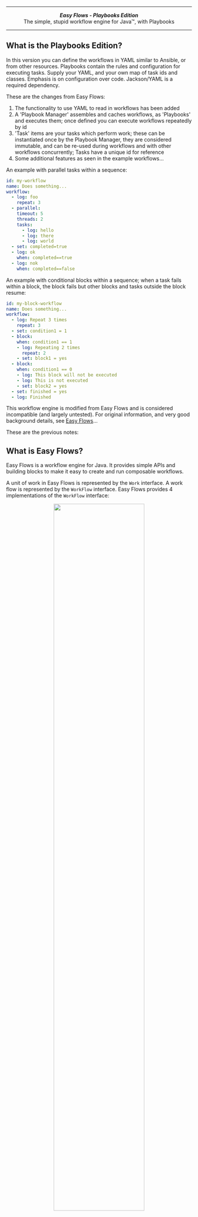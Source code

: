 ***

<div align="center">
    <b><em>Easy Flows - Playbooks Edition</em></b><br>
    The simple, stupid workflow engine for Java&trade;, with Playbooks
</div>

***

## What is the Playbooks Edition?

In this version you can define the workflows in YAML similar to Ansible, or from other resources. Playbooks contain the rules and configuration for executing tasks. Supply your YAML, and your own map of task ids and classes. Emphasis is on configuration over code. Jackson/YAML is a required dependency.

These are the changes from Easy Flows:

1. The functionality to use YAML to read in workflows has been added
2. A 'Playbook Manager' assembles and caches workflows, as 'Playbooks' and executes them; once defined you can execute workflows repeatedly by id
3. 'Task' items are your tasks which perform work; these can be instantiated once by the Playbook Manager, they are considered immutable, and can be re-used during workflows and with other workflows concurrently; Tasks have a unique id for reference
4. Some additional features as seen in the example workflows...

An example with parallel tasks within a sequence:

```yaml
id: my-workflow
name: Does something...
workflow:
  - log: foo
    repeat: 3
  - parallel:
    timeout: 5
    threads: 2
    tasks:
      - log: hello
      - log: there
      - log: world
  - set: completed=true
  - log: ok
    when: completed==true
  - log: nok
    when: completed==false
```

An example with conditional blocks within a sequence; when a task fails within a block, the block fails but other blocks and tasks outside the block resume:

```yaml
id: my-block-workflow
name: Does something...
workflow:
  - log: Repeat 3 times
    repeat: 3
  - set: condition1 = 1
  - block:
    when: condition1 == 1
    - log: Repeating 2 times
      repeat: 2
    - set: block1 = yes
  - block:
    when: condition1 == 0
    - log: This block will not be executed
    - log: This is not executed
    - set: block2 = yes
  - set: finished = yes
  - log: Finished
```

This workflow engine is modified from Easy Flows and is considered incompatible (and largely untested).
For original information, and very good background details, see [Easy Flows](https://github.com/j-easy/easy-flows)...

These are the previous notes:

## What is Easy Flows?

Easy Flows is a workflow engine for Java. It provides simple APIs and building blocks to make it easy to create and run composable workflows.

A unit of work in Easy Flows is represented by the `Work` interface. A work flow is represented by the `WorkFlow` interface.
Easy Flows provides 4 implementations of the `WorkFlow` interface:

<p align="center">
    <img src="https://raw.githubusercontent.com/wiki/j-easy/easy-flows/images/easy-flows.png" width="70%">
</p>

Those are the only basic flows you need to know to start creating workflows with Easy Flows.
You don't need to learn a complex notation or concepts, just a few natural APIs that are easy to think about.

## How does it work?

First let's write some work:

```java
class PrintMessageWork implements Work {

    private String message;

    public PrintMessageWork(String message) {
        this.message = message;
    }

    public String getName() {
        return "print message work";
    }

    public WorkReport execute(WorkContext workContext) {
        System.out.println(message);
        return new DefaultWorkReport(WorkStatus.COMPLETED, workContext);
    }
}
```

This unit of work prints a given message to the standard output. Now let's suppose we want to create the following workflow:

1. print "foo" three times
2. then print "hello" and "world" in parallel
3. then if both "hello" and "world" have been successfully printed to the console, print "ok", otherwise print "nok"

This workflow can be illustrated as follows:

<p align="center">
    <img src="https://raw.githubusercontent.com/wiki/j-easy/easy-flows/images/easy-flows-example.png" width="70%">
</p>

* `flow1` is a `RepeatFlow` of `work1` which is printing "foo" three times
* `flow2` is a `ParallelFlow` of `work2` and `work3` which respectively print "hello" and "world" in parallel
* `flow3` is a `ConditionalFlow`. It first executes `flow2` (a workflow is also a work), then if `flow2` is completed, it executes `work4`, otherwise `work5` which respectively print "ok" and "nok"
* `flow4` is a `SequentialFlow`. It executes `flow1` then `flow3` in sequence.

With Easy Flows, this workflow can be implemented with the following snippet:

```java
PrintMessageWork work1 = new PrintMessageWork("foo");
PrintMessageWork work2 = new PrintMessageWork("hello");
PrintMessageWork work3 = new PrintMessageWork("world");
PrintMessageWork work4 = new PrintMessageWork("ok");
PrintMessageWork work5 = new PrintMessageWork("nok");

ExecutorService executorService = Executors.newFixedThreadPool(2);
WorkFlow workflow = aNewSequentialFlow() // flow 4
        .execute(aNewRepeatFlow() // flow 1
                    .named("print foo 3 times")
                    .repeat(work1)
                    .times(3)
                    .build())
        .then(aNewConditionalFlow() // flow 3
                .execute(aNewParallelFlow() // flow 2
                            .named("print 'hello' and 'world' in parallel")
                            .execute(work2, work3)
                            .with(executorService)
                            .build())
                .when(WorkReportPredicate.COMPLETED)
                .then(work4)
                .otherwise(work5)
                .build())
        .build();

WorkFlowEngine workFlowEngine = aNewWorkFlowEngine().build();
WorkContext workContext = new WorkContext();
WorkReport workReport = workFlowEngine.run(workflow, workContext);
executorService.shutdown();
```

This is not a very useful workflow, but just to give you an idea about how to write workflows with Easy Flows.
You can find more details about all of this in the [wiki](https://github.com/j-easy/easy-flows/wiki).

## Why Easy Flows?

Easy Flows was created due to the lack of a simple open source workflow engine that can orchestrate `Callable/Runnable` Java objects.
Why every single workflow engine out there is trying to implement BPMN? There is nothing wrong with BPMN, but it is not easy
( [538 pages specification??](http://www.omg.org/spec/BPMN/2.0/PDF) ). Same thing for [BPEL](http://docs.oasis-open.org/wsbpel/2.0/OS/wsbpel-v2.0-OS.pdf)..

There are currently good workflow engines, but since they try to implement BPMN, they are not easy to use and are often misused.
Most of BPMN concepts are not essential to many applications, and building such applications on top of a heavy engine is not efficient.

Easy Flows tries to provide a simple alternative with natural APIs that are easy to think about along with basic flows that most small/medium sized
 applications would require. If your business process requires a A0 paper to be drawn down, Easy Flows is probably not the right choice for you.

## Contribution

You are welcome to contribute to the project with pull requests on GitHub.

If you found a bug or want to request a feature, please use the [issue tracker](https://github.com/j-easy/easy-flows/issues).

## Awesome contributors

* [jaredculp](https://github.com/jaredculp)
* [zhhaojie](https://github.com/zhhaojie)

Thank you for your contributions!

## License

Easy Flows is released under the terms of the MIT license:

```
The MIT License (MIT)

Copyright (c) 2020 Mahmoud Ben Hassine (mahmoud.benhassine@icloud.com)

Permission is hereby granted, free of charge, to any person obtaining a copy
of this software and associated documentation files (the "Software"), to deal
in the Software without restriction, including without limitation the rights
to use, copy, modify, merge, publish, distribute, sublicense, and/or sell
copies of the Software, and to permit persons to whom the Software is
furnished to do so, subject to the following conditions:

The above copyright notice and this permission notice shall be included in
all copies or substantial portions of the Software.

THE SOFTWARE IS PROVIDED "AS IS", WITHOUT WARRANTY OF ANY KIND, EXPRESS OR
IMPLIED, INCLUDING BUT NOT LIMITED TO THE WARRANTIES OF MERCHANTABILITY,
FITNESS FOR A PARTICULAR PURPOSE AND NONINFRINGEMENT. IN NO EVENT SHALL THE
AUTHORS OR COPYRIGHT HOLDERS BE LIABLE FOR ANY CLAIM, DAMAGES OR OTHER
LIABILITY, WHETHER IN AN ACTION OF CONTRACT, TORT OR OTHERWISE, ARISING FROM,
OUT OF OR IN CONNECTION WITH THE SOFTWARE OR THE USE OR OTHER DEALINGS IN
THE SOFTWARE.
```
